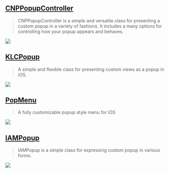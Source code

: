 [CNPPopupController](https://github.com/carsonperrotti/CNPPopupController)
--
> CNPPopupController is a simple and versatile class for presenting a custom popup in a variety of fashions. It includes a many options for controlling how your popup appears and behaves.

![](https://raw.githubusercontent.com/carsonperrotti/CNPPopupController/master/CNPPopupControllerExample/CNPPopupController.gif)

[KLCPopup](https://github.com/jmascia/KLCPopup)
--
> A simple and flexible class for presenting custom views as a popup in iOS.

![](https://camo.githubusercontent.com/fa55b0b8650bb99023a3aee5c1fa891a01832b57/687474703a2f2f692e696d6775722e636f6d2f42456d524762352e676966)

## [PopMenu](https://github.com/CaliCastle/PopMenu)
> A fully customizable popup style menu for iOS 

![](https://raw.githubusercontent.com/CaliCastle/PopMenu/master/.assets/Demo_Showcase.gif)


## [IAMPopup](https://github.com/camosss/IAMPopup)
> IAMPopup is a simple class for expressing custom popup in various forms.

![](https://user-images.githubusercontent.com/93528918/149862217-62946646-4c47-47d6-a4d9-e4341610957c.gif)
